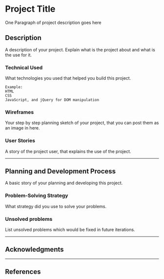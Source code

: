 # Project Title

One Paragraph of project description goes here

## Description

A description of your project. Explain what is the project about and what is the use for it.

### Technical Used
What technologies you used that helped you build this project. 

```
Example:
HTML
CSS
JavaScript, and jQuery for DOM manipulation
```

### Wireframes

Your step by step planning sketch of your project, that you can post them as an image in here.

### User Stories

A story of the project user, that explains the use of the project.

---

## Planning and Development Process

A basic story of your planning and developing this project.

### Problem-Solving Strategy

What strategy did you use to solve your problems.

### Unsolved problems

List unsolved problems which would be fixed in future iterations.

---

## Acknowledgments


---

 ## References
